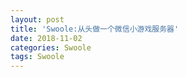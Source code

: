 ```yaml
---
layout: post
title: 'Swoole:从头做一个微信小游戏服务器'
date: 2018-11-02
categories: Swoole
tags: Swoole
---
```

